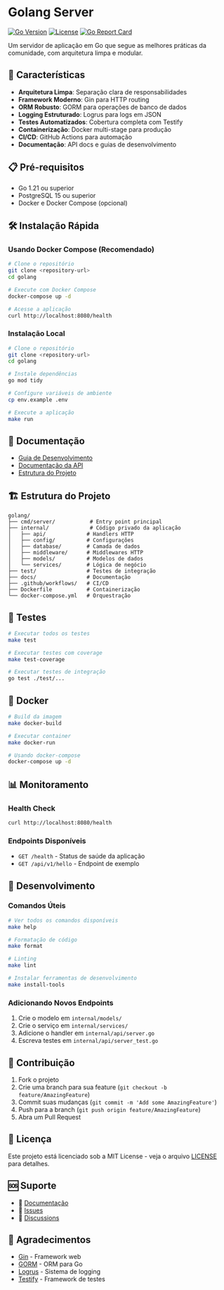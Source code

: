 # Golang Server

[![Go Version](https://img.shields.io/badge/Go-1.21+-blue.svg)](https://golang.org/)
[![License](https://img.shields.io/badge/License-MIT-green.svg)](LICENSE)
[![Go Report Card](https://goreportcard.com/badge/github.com/yourusername/golang)](https://goreportcard.com/report/github.com/yourusername/golang)

Um servidor de aplicação em Go que segue as melhores práticas da comunidade, com arquitetura limpa e modular.

## 🚀 Características

- **Arquitetura Limpa**: Separação clara de responsabilidades
- **Framework Moderno**: Gin para HTTP routing
- **ORM Robusto**: GORM para operações de banco de dados
- **Logging Estruturado**: Logrus para logs em JSON
- **Testes Automatizados**: Cobertura completa com Testify
- **Containerização**: Docker multi-stage para produção
- **CI/CD**: GitHub Actions para automação
- **Documentação**: API docs e guias de desenvolvimento

## 📋 Pré-requisitos

- Go 1.21 ou superior
- PostgreSQL 15 ou superior
- Docker e Docker Compose (opcional)

## 🛠️ Instalação Rápida

### Usando Docker Compose (Recomendado)

```bash
# Clone o repositório
git clone <repository-url>
cd golang

# Execute com Docker Compose
docker-compose up -d

# Acesse a aplicação
curl http://localhost:8080/health
```

### Instalação Local

```bash
# Clone o repositório
git clone <repository-url>
cd golang

# Instale dependências
go mod tidy

# Configure variáveis de ambiente
cp env.example .env

# Execute a aplicação
make run
```

## 📖 Documentação

- [Guia de Desenvolvimento](docs/README.md)
- [Documentação da API](docs/API.md)
- [Estrutura do Projeto](docs/README.md#estrutura-do-projeto)

## 🏗️ Estrutura do Projeto

```
golang/
├── cmd/server/           # Entry point principal
├── internal/             # Código privado da aplicação
│   ├── api/             # Handlers HTTP
│   ├── config/          # Configurações
│   ├── database/        # Camada de dados
│   ├── middleware/      # Middlewares HTTP
│   ├── models/          # Modelos de dados
│   └── services/        # Lógica de negócio
├── test/                # Testes de integração
├── docs/                # Documentação
├── .github/workflows/   # CI/CD
├── Dockerfile           # Containerização
└── docker-compose.yml   # Orquestração
```

## 🧪 Testes

```bash
# Executar todos os testes
make test

# Executar testes com coverage
make test-coverage

# Executar testes de integração
go test ./test/...
```

## 🐳 Docker

```bash
# Build da imagem
make docker-build

# Executar container
make docker-run

# Usando docker-compose
docker-compose up -d
```

## 📊 Monitoramento

### Health Check

```bash
curl http://localhost:8080/health
```

### Endpoints Disponíveis

- `GET /health` - Status de saúde da aplicação
- `GET /api/v1/hello` - Endpoint de exemplo

## 🔧 Desenvolvimento

### Comandos Úteis

```bash
# Ver todos os comandos disponíveis
make help

# Formatação de código
make format

# Linting
make lint

# Instalar ferramentas de desenvolvimento
make install-tools
```

### Adicionando Novos Endpoints

1. Crie o modelo em `internal/models/`
2. Crie o serviço em `internal/services/`
3. Adicione o handler em `internal/api/server.go`
4. Escreva testes em `internal/api/server_test.go`

## 🤝 Contribuição

1. Fork o projeto
2. Crie uma branch para sua feature (`git checkout -b feature/AmazingFeature`)
3. Commit suas mudanças (`git commit -m 'Add some AmazingFeature'`)
4. Push para a branch (`git push origin feature/AmazingFeature`)
5. Abra um Pull Request

## 📄 Licença

Este projeto está licenciado sob a MIT License - veja o arquivo [LICENSE](LICENSE) para detalhes.

## 🆘 Suporte

- 📖 [Documentação](docs/README.md)
- 🐛 [Issues](https://github.com/yourusername/golang/issues)
- 💬 [Discussions](https://github.com/yourusername/golang/discussions)

## 🙏 Agradecimentos

- [Gin](https://github.com/gin-gonic/gin) - Framework web
- [GORM](https://gorm.io/) - ORM para Go
- [Logrus](https://github.com/sirupsen/logrus) - Sistema de logging
- [Testify](https://github.com/stretchr/testify) - Framework de testes
